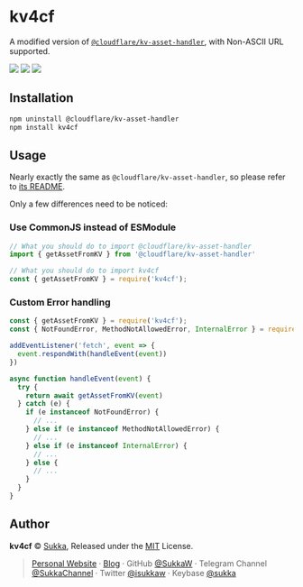 # kv4cf

A modified version of [`@cloudflare/kv-asset-handler`](https://www.npmjs.com/package/@cloudflare/kv-asset-handler), with Non-ASCII URL supported.

[![](https://img.shields.io/npm/v/kv4cf.svg?style=flat-square)](https://www.npmjs.com/package/kv4cf) ![](https://img.shields.io/npm/dt/kv4cf?style=flat-square) ![](https://img.shields.io/npm/l/kv4cf.svg?style=flat-square)


## Installation

```bash
npm uninstall @cloudflare/kv-asset-handler
npm install kv4cf
```

## Usage

Nearly exactly the same as `@cloudflare/kv-asset-handler`, so please refer to [its README](https://www.npmjs.com/package/@cloudflare/kv-asset-handler).

Only a few differences need to be noticed:

### Use CommonJS instead of ESModule

```javascript
// What you should do to import @cloudflare/kv-asset-handler
import { getAssetFromKV } from '@cloudflare/kv-asset-handler'

// What you should do to import kv4cf
const { getAssetFromKV } = require('kv4cf');
```

### Custom Error handling

```javascript
const { getAssetFromKV } = require('kv4cf');
const { NotFoundError, MethodNotAllowedError, InternalError } = require('kv4cf/lib/error');

addEventListener('fetch', event => {
  event.respondWith(handleEvent(event))
})

async function handleEvent(event) {
  try {
    return await getAssetFromKV(event)
  } catch (e) {
    if (e instanceof NotFoundError) {
      // ...
    } else if (e instanceof MethodNotAllowedError) {
      // ...
    } else if (e instanceof InternalError) {
      // ...
    } else {
      // ...
    }
  }
}
```

## Author

**kv4cf** © [Sukka](https://github.com/SukkaW), Released under the [MIT](./LICENSE) License.

> [Personal Website](https://skk.moe) · [Blog](https://blog.skk.moe) · GitHub [@SukkaW](https://github.com/SukkaW) · Telegram Channel [@SukkaChannel](https://t.me/SukkaChannel) · Twitter [@isukkaw](https://twitter.com/isukkaw) · Keybase [@sukka](https://keybase.io/sukka)
